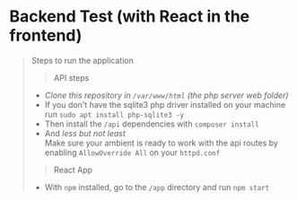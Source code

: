 # Backend Test (with React in the frontend)
> Steps to run the application
> > API steps
> - *Clone this repository in `/var/www/html` (the php server web folder)*
> - If you don't have the sqlite3 php driver installed on your machine run `sudo apt install php-sqlite3 -y`
> - Then install the `/api` dependencies with ``composer install``
> - And *less but not least*
>  <br>Make sure your ambient is ready to work with the api routes by enabling `AllowOverride All` on your `httpd.conf`
> > React App
> - With `npm` installed, go to the `/app` directory and run `npm start`
